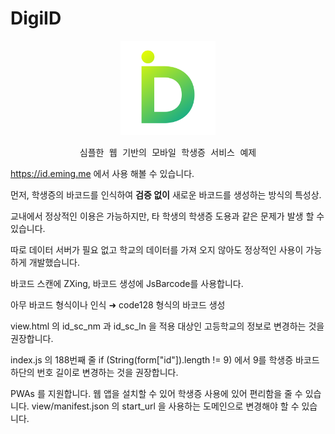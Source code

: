 #  DigiID

<p align="center">
<img  src="https://github.com/Emin-G/DigiID/blob/master/sources/logo.png?raw=true"  alt="DigiID"  width="30%">
</p>

<pre align="center">
심플한 웹 기반의 모바일 학생증 서비스 예제
</pre>

https://id.eming.me 에서 사용 해볼 수 있습니다.

먼저, 학생증의 바코드를 인식하여 **검증 없이** 새로운 바코드를 생성하는 방식의 특성상.

교내에서 정상적인 이용은 가능하지만,
타 학생의 학생증 도용과 같은 문제가 발생 할 수 있습니다.

따로 데이터 서버가 필요 없고 학교의 데이터를 가져 오지 않아도 정상적인 사용이 가능하게 개발했습니다.

바코드 스캔에 ZXing,
바코드 생성에 JsBarcode를 사용합니다.

아무 바코드 형식이나 인식 ➜ code128 형식의 바코드 생성

view.html 의 id_sc_nm 과 id_sc_ln 을 적용 대상인 고등학교의 정보로 변경하는 것을 권장합니다.

index.js 의 188번째 줄 if (String(form["id"]).length != 9) 에서 9를 학생증 바코드 하단의 번호 길이로 변경하는 것을 권장합니다.

PWAs 를 지원합니다.
웹 앱을 설치할 수 있어 학생증 사용에 있어 편리함을 줄 수 있습니다.
view/manifest.json 의 start_url 을 사용하는 도메인으로 변경해야 할 수 있습니다.